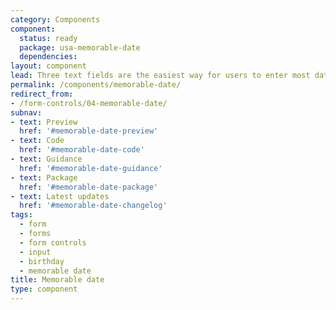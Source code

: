 ```yaml
---
category: Components
component:
  status: ready
  package: usa-memorable-date
  dependencies:
layout: component
lead: Three text fields are the easiest way for users to enter most dates.
permalink: /components/memorable-date/
redirect_from:
- /form-controls/04-memorable-date/
subnav:
- text: Preview
  href: '#memorable-date-preview'
- text: Code
  href: '#memorable-date-code'
- text: Guidance
  href: '#memorable-date-guidance'
- text: Package
  href: '#memorable-date-package'
- text: Latest updates
  href: '#memorable-date-changelog'
tags:
  - form
  - forms
  - form controls
  - input
  - birthday
  - memorable date
title: Memorable date
type: component
---
```

